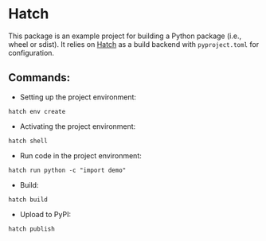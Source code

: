 # Hatch
This package is an example project for building a Python package (i.e., wheel or sdist).
It relies on [Hatch](https://hatch.pypa.io/) as a build backend with `pyproject.toml`
for configuration.

## Commands:

* Setting up the project environment:
```shell
hatch env create
```
* Activating the project environment:
```shell
hatch shell
```
* Run code in the project environment:
```shell
hatch run python -c "import demo"
```
* Build:
```shell
hatch build
```
* Upload to PyPI:
```shell
hatch publish
```
